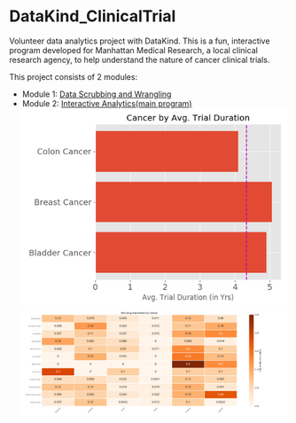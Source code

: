 # DataKind_ClinicalTrial
Volunteer data analytics project with DataKind. This is a fun, interactive program developed for Manhattan Medical Research, a local clinical research agency, to help understand the nature of cancer clinical trials. 

This project consists of 2 modules:
* Module 1: [Data Scrubbing and Wrangling](/Module1_Data_Scrubbing.py)
* Module 2: [Interactive Analytics(main program)](/Module2_Interactive_Analytics.py)
![alt text](/h-bar.png)
![alt text](/heatmap.png)
